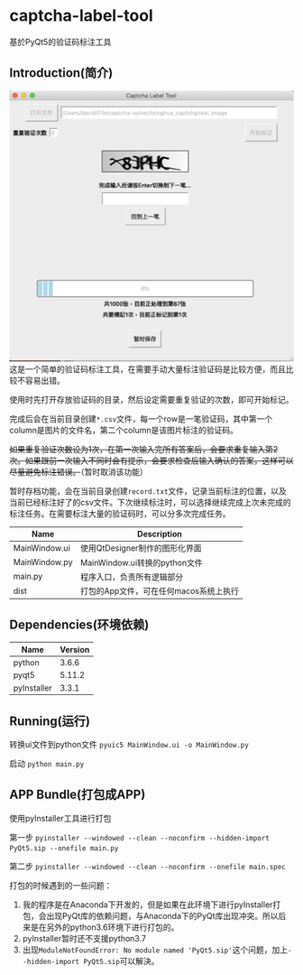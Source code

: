 # captcha-label-tool
基於PyQt5的验证码标注工具

## Introduction(简介)
![image](./img/main.png)
这是一个简单的验证码标注工具，在需要手动大量标注验证码是比较方便，而且比较不容易出错。

使用时先打开存放验证码的目录，然后设定需要重复验证的次数，即可开始标记。

完成后会在当前目录创建```*.csv```文件，每一个row是一笔验证码，其中第一个column是图片的文件名，第二个column是该图片标注的验证码。

~~如果重复验证次数设为1次，在第一次输入完所有答案后，会要求重复输入第2次。如果跟前一次输入不同时会有提示，会要求检查后输入确认的答案，这样可以尽量避免标注错误。~~（暂时取消该功能）

暂时存档功能，会在当前目录创建```record.txt```文件，记录当前标注的位置，以及当前已经标注好了的csv文件。下次继续标注时，可以选择继续完成上次未完成的标注任务。在需要标注大量的验证码时，可以分多次完成任务。

|Name|Description|
|----|----|
|MainWindow.ui|使用QtDesigner制作的图形化界面|
|MainWindow.py|MainWindow.ui转换的python文件|
|main.py|程序入口，负责所有逻辑部分|
|dist|打包的App文件，可在任何macos系统上执行|

## Dependencies(环境依赖)
|Name|Version|
|----|----|
|python|3.6.6|
|pyqt5|5.11.2|
|pyInstaller|3.3.1|

## Running(运行)
转换ui文件到python文件
```pyuic5 MainWindow.ui -o MainWindow.py```

启动
```python main.py```

## APP Bundle(打包成APP)
使用pyInstaller工具进行打包

第一步
```pyinstaller --windowed --clean --noconfirm --hidden-import PyQt5.sip --onefile main.py```

第二步
```pyinstaller --windowed --clean --noconfirm --onefile main.spec```

打包的时候遇到的一些问题：
1. 我的程序是在Anaconda下开发的，但是如果在此环境下进行pyInstaller打包，会出现PyQt库的依赖问题，与Anaconda下的PyQt库出现冲突。所以后来是在另外的python3.6环境下进行打包的。
2. pyInstaller暂时还不支援python3.7
3. 出现```ModuleNotFoundError: No module named 'PyQt5.sip'```这个问题，加上```--hidden-import PyQt5.sip```可以解決。
